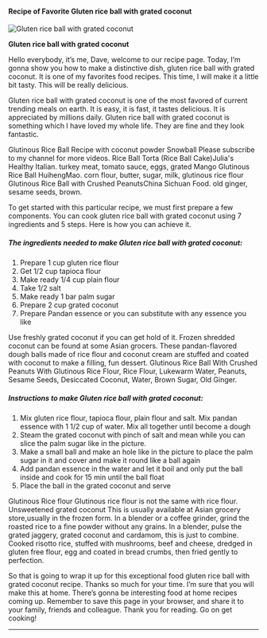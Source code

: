             

#### Recipe of Favorite Gluten rice ball with grated coconut

![Gluten rice ball with grated coconut](https://img-global.cpcdn.com/recipes/78d0bfddca0dbdec/751x532cq70/gluten-rice-ball-with-grated-coconut-recipe-main-photo.jpg)

**Gluten rice ball with grated coconut**

Hello everybody, it’s me, Dave, welcome to our recipe page. Today, I’m gonna show you how to make a distinctive dish, gluten rice ball with grated coconut. It is one of my favorites food recipes. This time, I will make it a little bit tasty. This will be really delicious.

Gluten rice ball with grated coconut is one of the most favored of current trending meals on earth. It is easy, it is fast, it tastes delicious. It is appreciated by millions daily. Gluten rice ball with grated coconut is something which I have loved my whole life. They are fine and they look fantastic.

Glutinous Rice Ball Recipe with coconut powder Snowball Please subscribe to my channel for more videos. Rice Ball Torta (Rice Ball Cake)Julia's Healthy Italian. turkey meat, tomato sauce, eggs, grated Mango Glutinous Rice Ball HuihengMao. corn flour, butter, sugar, milk, glutinous rice flour Glutinous Rice Ball with Crushed PeanutsChina Sichuan Food. old ginger, sesame seeds, brown.

To get started with this particular recipe, we must first prepare a few components. You can cook gluten rice ball with grated coconut using 7 ingredients and 5 steps. Here is how you can achieve it.

##### The ingredients needed to make Gluten rice ball with grated coconut:

1.  Prepare 1 cup gluten rice flour
2.  Get 1/2 cup tapioca flour
3.  Make ready 1/4 cup plain flour
4.  Take 1/2 salt
5.  Make ready 1 bar palm sugar
6.  Prepare 2 cup grated coconut
7.  Prepare Pandan essence or you can substitute with any essence you like

Use freshly grated coconut if you can get hold of it. Frozen shredded coconut can be found at some Asian grocers. These pandan-flavored dough balls made of rice flour and coconut cream are stuffed and coated with coconut to make a filling, fun dessert. Glutinous Rice Ball With Crushed Peanuts With Glutinous Rice Flour, Rice Flour, Lukewarm Water, Peanuts, Sesame Seeds, Desiccated Coconut, Water, Brown Sugar, Old Ginger.

##### Instructions to make Gluten rice ball with grated coconut:

1.  Mix gluten rice flour, tapioca flour, plain flour and salt. Mix pandan essence with 1 1/2 cup of water. Mix all together until become a dough
2.  Steam the grated coconut with pinch of salt and mean while you can slice the palm sugar like in the picture.
3.  Make a small ball and make an hole like in the picture to place the palm sugar in it and cover and make it round like a ball again
4.  Add pandan essence in the water and let it boil and only put the ball inside and cook for 15 min until the ball float
5.  Place the ball in the grated coconut and serve

Glutinous Rice flour Glutinous rice flour is not the same with rice flour. Unsweetened grated coconut This is usually available at Asian grocery store,usually in the frozen form. In a blender or a coffee grinder, grind the roasted rice to a fine powder without any grains. In a blender, pulse the grated jaggery, grated coconut and cardamom, this is just to combine. Cooked risotto rice, stuffed with mushrooms, beef and cheese, dredged in gluten free flour, egg and coated in bread crumbs, then fried gently to perfection.

So that is going to wrap it up for this exceptional food gluten rice ball with grated coconut recipe. Thanks so much for your time. I’m sure that you will make this at home. There’s gonna be interesting food at home recipes coming up. Remember to save this page in your browser, and share it to your family, friends and colleague. Thank you for reading. Go on get cooking!

* * *